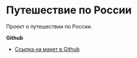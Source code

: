 # Путешествие по России
Проект о путешествии по России.

**Github**

* [Ссылка на макет в Github](https://github.com/vvyalov/russian-travel.git)
